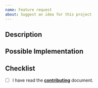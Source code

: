 ```yaml
---
name: Feature request
about: Suggest an idea for this project
---
```


## Description

<!--- Provide a detailed description of the change or addition you are proposing -->

## Possible Implementation

<!--- Not obligatory, but suggest an idea for implementing addition or change -->

## Checklist

- [ ] I have read the [**contributing**](https://github.com/remirror/remirror/blob/master/docs/contributing.md) document.
